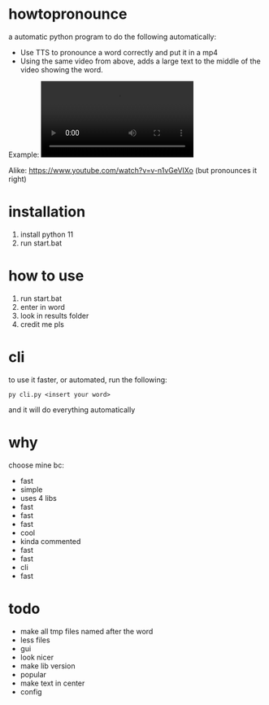# howtopronounce
a automatic python program to do the following automatically:
- Use TTS to pronounce a word correctly and put it in a mp4
- Using the same video from above, adds a large text to the middle of the video showing the word.

Example:
![example video](https://github.com/fin-github/howtopronounce/raw/main/github/star%20my%20repo.mp4)

Alike: https://www.youtube.com/watch?v=v-n1vGeVIXo (but pronounces it right)
# installation
1. install python 11
2. run start.bat
# how to use
1. run start.bat
2. enter in word
3. look in results folder
4. credit me pls
# cli
to use it faster, or automated, run the following:
```
py cli.py <insert your word>
```
and it will do everything automatically

# why
choose mine bc:
- fast
- simple
- uses 4 libs
- fast
- fast
- fast
- cool
- kinda commented
- fast
- fast
- cli
- fast

# todo
- make all tmp files named after the word
- less files
- gui
- look nicer
- make lib version
- popular
- make text in center
- config
